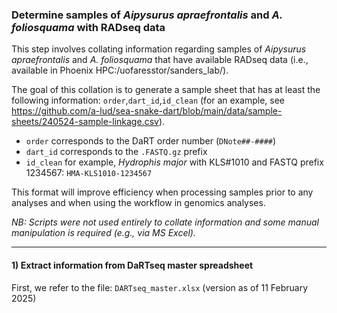 ### Determine samples of <i>Aipysurus apraefrontalis</i> and <i>A. foliosquama</i> with RADseq data

This step involves collating information regarding samples of <i>Aipysurus apraefrontalis</i> and <i>A. foliosquama</i> that have available RADseq data (i.e., available in Phoenix HPC:/uofaresstor/sanders_lab/).<br>

The goal of this collation is to generate a sample sheet that has at least the following information: `order`,`dart_id`,`id_clean` (for an example, see https://github.com/a-lud/sea-snake-dart/blob/main/data/sample-sheets/240524-sample-linkage.csv).<br>

* `order` corresponds to the DaRT order number (`DNote##-####`)
* `dart_id` corresponds to the `.FASTQ.gz` prefix
* `id_clean` for example, <i>Hydrophis major</i> with KLS#1010 and FASTQ prefix 1234567: `HMA-KLS1010-1234567`

This format will improve efficiency when processing samples prior to any analyses and when using the workflow in genomics analyses.<br>

<i>NB: Scripts were not used entirely to collate information and some manual manipulation is required (e.g., via MS Excel).</i><br>

---

#### 1) Extract information from DaRTseq master spreadsheet
First, we refer to the file: `DARTseq_master.xlsx` (version as of 11 February 2025)
